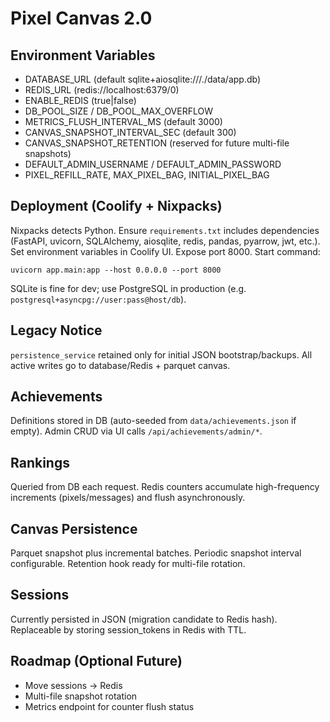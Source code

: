 # Pixel Canvas 2.0

## Environment Variables
- DATABASE_URL (default sqlite+aiosqlite:///./data/app.db)
- REDIS_URL (redis://localhost:6379/0)
- ENABLE_REDIS (true|false)
- DB_POOL_SIZE / DB_POOL_MAX_OVERFLOW
- METRICS_FLUSH_INTERVAL_MS (default 3000)
- CANVAS_SNAPSHOT_INTERVAL_SEC (default 300)
- CANVAS_SNAPSHOT_RETENTION (reserved for future multi-file snapshots)
- DEFAULT_ADMIN_USERNAME / DEFAULT_ADMIN_PASSWORD
- PIXEL_REFILL_RATE, MAX_PIXEL_BAG, INITIAL_PIXEL_BAG

## Deployment (Coolify + Nixpacks)
Nixpacks detects Python. Ensure `requirements.txt` includes dependencies (FastAPI, uvicorn, SQLAlchemy, aiosqlite, redis, pandas, pyarrow, jwt, etc.). Set environment variables in Coolify UI. Expose port 8000. Start command:

```
uvicorn app.main:app --host 0.0.0.0 --port 8000
```

SQLite is fine for dev; use PostgreSQL in production (e.g. `postgresql+asyncpg://user:pass@host/db`).

## Legacy Notice
`persistence_service` retained only for initial JSON bootstrap/backups. All active writes go to database/Redis + parquet canvas.

## Achievements
Definitions stored in DB (auto-seeded from `data/achievements.json` if empty). Admin CRUD via UI calls `/api/achievements/admin/*`.

## Rankings
Queried from DB each request. Redis counters accumulate high-frequency increments (pixels/messages) and flush asynchronously.

## Canvas Persistence
Parquet snapshot plus incremental batches. Periodic snapshot interval configurable. Retention hook ready for multi-file rotation.

## Sessions
Currently persisted in JSON (migration candidate to Redis hash). Replaceable by storing session_tokens in Redis with TTL.

## Roadmap (Optional Future)
- Move sessions -> Redis
- Multi-file snapshot rotation
- Metrics endpoint for counter flush status

